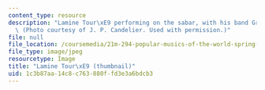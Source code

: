 ```yaml
---
content_type: resource
description: "Lamine Tour\xE9 performing on the sabar, with his band Group Saloum.\
  \ (Photo courtesy of J. P. Candelier. Used with permission.)"
file: null
file_location: /coursemedia/21m-294-popular-musics-of-the-world-spring-2005/1c3b87aa14c8c763880ffd3e3a6bdcb3_21m-294s05-th.jpg
file_type: image/jpeg
resourcetype: Image
title: "Lamine Tour\xE9 (thumbnail)"
uid: 1c3b87aa-14c8-c763-880f-fd3e3a6bdcb3
---
```

